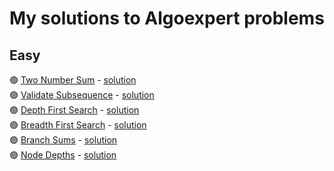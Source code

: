 # My solutions to Algoexpert problems

## Easy
🟢 [Two Number Sum](https://www.algoexpert.io/questions/two-number-sum) - [solution](https://github.com/csdiaries/algoexpert/blob/main/easy/two-number-sum.go)   
🟢 [Validate Subsequence](https://www.algoexpert.io/questions/validate-subsequence) - [solution](https://github.com/csdiaries/algoexpert/blob/main/easy/validate-subsequence.go)          
🟢 [Depth First Search](https://www.algoexpert.io/questions/depth-first-search) - [solution](https://github.com/csdiaries/algoexpert/blob/main/easy/depth-first-search.go)        
🟢 [Breadth First Search](https://www.algoexpert.io/questions/breadth-first-search) - [solution](https://github.com/csdiaries/algoexpert/blob/main/easy/breadth-first-search.go)        
🟢 [Branch Sums](https://www.algoexpert.io/questions/branch-sums) - [solution](https://github.com/csdiaries/algoexpert/blob/main/easy/branch-sums.go)      
🟢 [Node Depths](https://www.algoexpert.io/questions/node-depths) - [solution](https://github.com/csdiaries/algoexpert/blob/main/easy/node-depths.go)      

